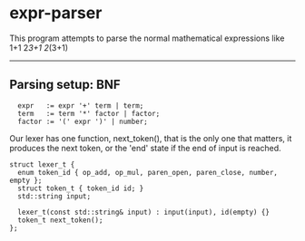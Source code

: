 # expr-parser

This program attempts to parse the normal mathematical expressions like 
1+1
2*3+1
2*(3+1)

---
## Parsing setup: BNF

```
  expr   := expr '+' term | term;
  term   := term '*' factor | factor;
  factor := '(' expr ')' | number;
```

Our lexer has one function, next_token(), that is the only one that matters, it
produces the next token, or the 'end' state if the end of input is reached.

```
struct lexer_t {
  enum token_id { op_add, op_mul, paren_open, paren_close, number, empty };
  struct token_t { token_id id; }
  std::string input;

  lexer_t(const std::string& input) : input(input), id(empty) {}
  token_t next_token();
};
```